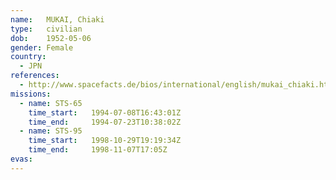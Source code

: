 ```yaml
---
name:	MUKAI, Chiaki
type:	civilian
dob:	1952-05-06
gender:	Female
country:
  - JPN
references:
  - http://www.spacefacts.de/bios/international/english/mukai_chiaki.htm
missions:
  - name: STS-65
    time_start:   1994-07-08T16:43:01Z
    time_end:     1994-07-23T10:38:02Z
  - name: STS-95
    time_start:   1998-10-29T19:19:34Z
    time_end:     1998-11-07T17:05Z
evas:
---
```

